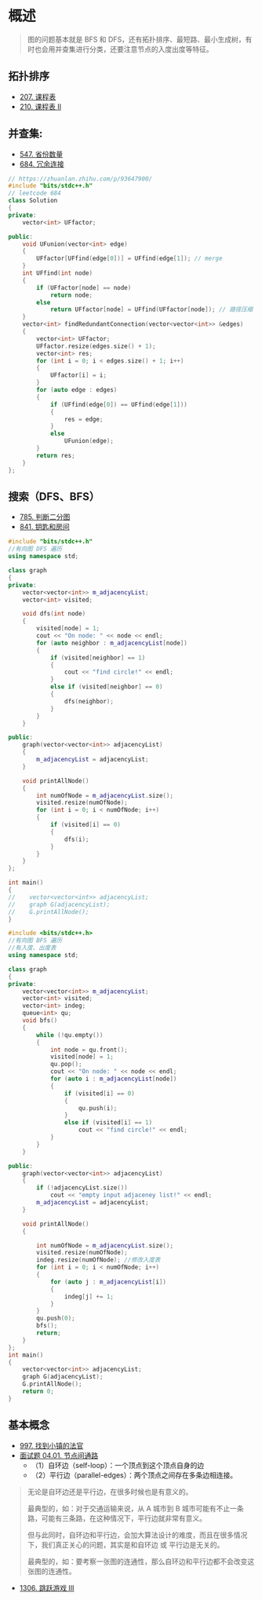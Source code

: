 # 概述

> 图的问题基本就是 BFS 和 DFS，还有拓扑排序、最短路、最小生成树，有时也会用并查集进行分类，还要注意节点的入度出度等特征。

## 拓扑排序

- [207. 课程表](https://leetcode-cn.com/problems/course-schedule/)
- [210. 课程表 II](https://leetcode-cn.com/problems/course-schedule-ii/)

## 并查集:

- [547. 省份数量](https://leetcode-cn.com/problems/number-of-provinces/)
- [684. 冗余连接](https://leetcode-cn.com/problems/redundant-connection/)

```cpp
// https://zhuanlan.zhihu.com/p/93647900/
#include "bits/stdc++.h"
// leetcode 684
class Solution
{
private:
    vector<int> UFfactor;

public:
    void UFunion(vector<int> edge)
    {
        UFfactor[UFfind(edge[0])] = UFfind(edge[1]); // merge
    }
    int UFfind(int node)
    {
        if (UFfactor[node] == node)
            return node;
        else
            return UFfactor[node] = UFfind(UFfactor[node]); // 路径压缩
    }
    vector<int> findRedundantConnection(vector<vector<int>> &edges)
    {
        vector<int> UFfactor;
        UFfactor.resize(edges.size() + 1);
        vector<int> res;
        for (int i = 0; i < edges.size() + 1; i++)
        {
            UFfactor[i] = i;
        }
        for (auto edge : edges)
        {
            if (UFfind(edge[0]) == UFfind(edge[1]))
            {
                res = edge;
            }
            else
                UFunion(edge);
        }
        return res;
    }
};
```

## 搜索（DFS、BFS）

- [785. 判断二分图](https://leetcode-cn.com/problems/is-graph-bipartite/)
- [841. 钥匙和房间](https://leetcode-cn.com/problems/keys-and-rooms/)

```cpp
#include "bits/stdc++.h"
//有向图 DFS 遍历
using namespace std;

class graph
{
private:
    vector<vector<int>> m_adjacencyList;
    vector<int> visited;

    void dfs(int node)
    {
        visited[node] = 1;
        cout << "On node: " << node << endl;
        for (auto neighbor : m_adjacencyList[node])
        {
            if (visited[neighbor] == 1)
            {
                cout << "find circle!" << endl;
            }
            else if (visited[neighbor] == 0)
            {
                dfs(neighbor);
            }
        }
    }

public:
    graph(vector<vector<int>> adjacencyList)
    {
        m_adjacencyList = adjacencyList;
    }

    void printAllNode()
    {
        int numOfNode = m_adjacencyList.size();
        visited.resize(numOfNode);
        for (int i = 0; i < numOfNode; i++)
        {
            if (visited[i] == 0)
            {
                dfs(i);
            }
        }
    }
};

int main()
{
//    vector<vector<int>> adjacencyList;
//    graph G(adjacencyList);
//    G.printAllNode();
}
```

```cpp
#include <bits/stdc++.h>
//有向图 BFS 遍历
//有入度、出度表
using namespace std;

class graph
{
private:
    vector<vector<int>> m_adjacencyList;
    vector<int> visited;
    vector<int> indeg;
    queue<int> qu;
    void bfs()
    {
        while (!qu.empty())
        {
            int node = qu.front();
            visited[node] = 1;
            qu.pop();
            cout << "On node: " << node << endl;
            for (auto i : m_adjacencyList[node])
            {
                if (visited[i] == 0)
                {
                    qu.push(i);
                }
                else if (visited[i] == 1)
                    cout << "find circle!" << endl;
            }
        }
    }

public:
    graph(vector<vector<int>> adjacencyList)
    {
        if (!adjacencyList.size())
            cout << "empty input adjaceney list!" << endl;
        m_adjacencyList = adjacencyList;
    }

    void printAllNode()
    {

        int numOfNode = m_adjacencyList.size();
        visited.resize(numOfNode);
        indeg.resize(numOfNode); //修改入度表
        for (int i = 0; i < numOfNode; i++)
        {
            for (auto j : m_adjacencyList[i])
            {
                indeg[j] += 1;
            }
        }
        qu.push(0);
        bfs();
        return;
    }
};
int main()
{
    vector<vector<int>> adjacencyList;
    graph G(adjacencyList);
    G.printAllNode();
    return 0;
}
```

## 基本概念

- [997. 找到小镇的法官](https://leetcode-cn.com/problems/find-the-town-judge/)
- [面试题 04.01. 节点间通路](https://leetcode-cn.com/problems/route-between-nodes-lcci/)
  - （1）自环边（self-loop）：一个顶点到这个顶点自身的边　　
  - （2）平行边（parallel-edges）：两个顶点之间存在多条边相连接。

> 无论是自环边还是平行边，在很多时候也是有意义的。
>
> 最典型的，如：对于交通运输来说，从 A 城市到 B 城市可能有不止一条路，可能有三条路，在这种情况下，平行边就非常有意义。
>
> 但与此同时，自环边和平行边，会加大算法设计的难度，而且在很多情况下，我们真正关心的问题，其实是和自环边 或 平行边是无关的。
>
> 最典型的，如：要考察一张图的连通性，那么自环边和平行边都不会改变这张图的连通性。

- [1306. 跳跃游戏 III](https://leetcode-cn.com/problems/jump-game-iii/)
